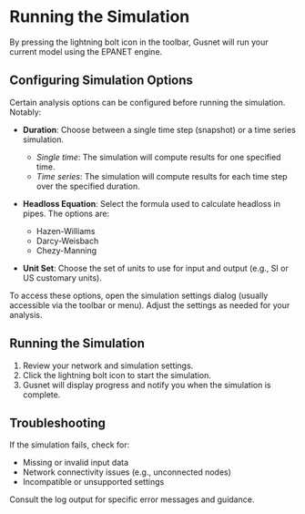# Running the Simulation

By pressing the lightning bolt icon in the toolbar, Gusnet will run your current model using the EPANET engine.

## Configuring Simulation Options

Certain analysis options can be configured before running the simulation. Notably:

- **Duration**:
  Choose between a single time step (snapshot) or a time series simulation.
  - *Single time*: The simulation will compute results for one specified time.
  - *Time series*: The simulation will compute results for each time step over the specified duration.

- **Headloss Equation**:
  Select the formula used to calculate headloss in pipes. The options are:
  - Hazen-Williams
  - Darcy-Weisbach
  - Chezy-Manning

- **Unit Set**:
  Choose the set of units to use for input and output (e.g., SI or US customary units).

To access these options, open the simulation settings dialog (usually accessible via the toolbar or menu). Adjust the settings as needed for your analysis.

## Running the Simulation

1. Review your network and simulation settings.
2. Click the lightning bolt icon to start the simulation.
3. Gusnet will display progress and notify you when the simulation is complete.



## Troubleshooting

If the simulation fails, check for:
- Missing or invalid input data
- Network connectivity issues (e.g., unconnected nodes)
- Incompatible or unsupported settings

Consult the log output for specific error messages and guidance.
